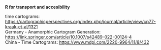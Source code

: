 **R for transport and accesibility**

time cartograms:  https://cartographicperspectives.org/index.php/journal/article/view/cp77-kraak-et-al/1321    
Germany - Anamorphic Cartogram Generation:  https://link.springer.com/article/10.1007/s42489-022-00124-4    
China - Time Cartograms:  https://www.mdpi.com/2220-9964/11/8/432    
